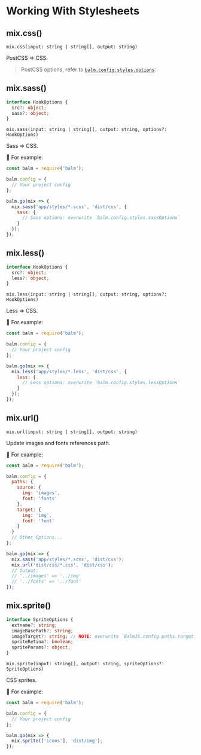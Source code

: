 # Working With Stylesheets

## mix.css()

`mix.css(input: string | string[], output: string)`

PostCSS => CSS.

> PostCSS options, refer to [`balm.config.styles.options`](../config/styles.html#styles-options).

## mix.sass()

```ts
interface HookOptions {
  src?: object;
  sass?: object;
}
```

`mix.sass(input: string | string[], output: string, options?: HookOptions)`

Sass => CSS.

:chestnut: For example:

```js
const balm = require('balm');

balm.config = {
  // Your project config
};

balm.go(mix => {
  mix.sass('app/styles/*.scss', 'dist/css', {
    sass: {
      // Sass options: overwrite `balm.config.styles.sassOptions`
    }
  });
});
```

## mix.less()

```ts
interface HookOptions {
  src?: object;
  less?: object;
}
```

`mix.less(input: string | string[], output: string, options?: HookOptions)`

Less => CSS.

:chestnut: For example:

```js
const balm = require('balm');

balm.config = {
  // Your project config
};

balm.go(mix => {
  mix.less('app/styles/*.less', 'dist/css', {
    less: {
      // Less options: overwrite `balm.config.styles.lessOptions`
    }
  });
});
```

## mix.url()

`mix.url(input: string | string[], output: string)`

Update images and fonts references path.

:chestnut: For example:

```js
const balm = require('balm');

balm.config = {
  paths: {
    source: {
      img: 'images',
      font: 'fonts'
    },
    target: {
      img: 'img',
      font: 'font'
    }
  }
  // Other Options...
};

balm.go(mix => {
  mix.sass('app/styles/*.scss', 'dist/css');
  mix.url('dist/css/*.css', 'dist/css');
  // Output:
  // '../images' => '../img'
  // '../fonts' => '../font'
});
```

## mix.sprite()

```ts
interface SpriteOptions {
  extname?: string;
  imageBasePath?: string;
  imageTarget?: string; // NOTE: overwrite `BalmJS.config.paths.target.img`
  spriteRetina?: boolean;
  spriteParams?: object;
}
```

`mix.sprite(input: string[], output: string, spriteOptions?: SpriteOptions)`

CSS sprites.

:chestnut: For example:

```js
const balm = require('balm');

balm.config = {
  // Your project config
};

balm.go(mix => {
  mix.sprite(['icons'], 'dist/img');
});
```
